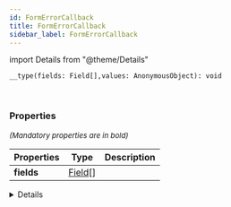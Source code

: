 ```yaml
---
id: FormErrorCallback
title: FormErrorCallback
sidebar_label: FormErrorCallback
---
```


import Details from "@theme/Details"


```tsx
__type(fields: Field[],values: AnonymousObject): void
```
<br/>



### Properties

<font size="2"><i>(Mandatory properties are in bold)</i></font>

| Properties | Type | Description |
| --------- | ---- | ----------- |
| **fields** | [Field](/framework-api/interfaces/Field.md)[] |  |


<Details summary={<summary><b>Additional properties for advanced use cases</b></summary>}><div>

| Properties | Type | Description |
| --------- | ---- | ----------- |
| values | [AnonymousObject](/framework-api/interfaces/AnonymousObject.md) |  |


</div></Details>